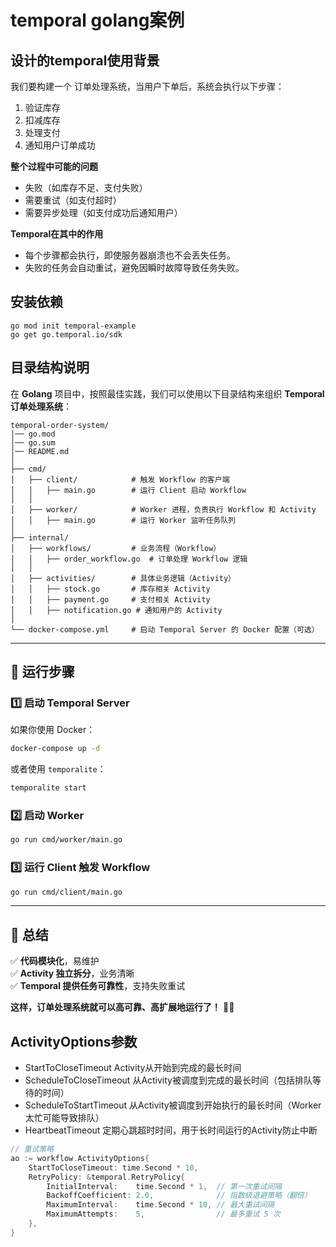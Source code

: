 # temporal golang案例
## 设计的temporal使用背景
我们要构建一个 订单处理系统，当用户下单后，系统会执行以下步骤：
1. 验证库存 
2. 扣减库存 
3. 处理支付 
4. 通知用户订单成功

**整个过程中可能的问题**
* 失败（如库存不足、支付失败）
* 需要重试（如支付超时）
* 需要异步处理（如支付成功后通知用户）

**Temporal在其中的作用**
* 每个步骤都会执行，即使服务器崩溃也不会丢失任务。
* 失败的任务会自动重试，避免因瞬时故障导致任务失败。

## 安装依赖
```shell
go mod init temporal-example
go get go.temporal.io/sdk
```

## 目录结构说明
在 **Golang** 项目中，按照最佳实践，我们可以使用以下目录结构来组织 **Temporal 订单处理系统**：

```
temporal-order-system/
│── go.mod
│── go.sum
│── README.md
│
├── cmd/
│   ├── client/            # 触发 Workflow 的客户端
│   │   ├── main.go        # 运行 Client 启动 Workflow
│   │
│   ├── worker/            # Worker 进程，负责执行 Workflow 和 Activity
│   │   ├── main.go        # 运行 Worker 监听任务队列
│
├── internal/
│   ├── workflows/         # 业务流程（Workflow）
│   │   ├── order_workflow.go  # 订单处理 Workflow 逻辑
│   │
│   ├── activities/        # 具体业务逻辑（Activity）
│   │   ├── stock.go       # 库存相关 Activity
│   │   ├── payment.go     # 支付相关 Activity
│   │   ├── notification.go # 通知用户的 Activity
│
└── docker-compose.yml     # 启动 Temporal Server 的 Docker 配置（可选）
```
---

## **📌 运行步骤**
### **1️⃣ 启动 Temporal Server**
如果你使用 Docker：
```sh
docker-compose up -d
```
或者使用 `temporalite`：
```sh
temporalite start
```

### **2️⃣ 启动 Worker**
```sh
go run cmd/worker/main.go
```

### **3️⃣ 运行 Client 触发 Workflow**
```sh
go run cmd/client/main.go
```

---

## **📌 总结**
✅ **代码模块化**，易维护  
✅ **Activity 独立拆分**，业务清晰  
✅ **Temporal 提供任务可靠性**，支持失败重试

**这样，订单处理系统就可以高可靠、高扩展地运行了！** 🎯🚀


## ActivityOptions参数
* StartToCloseTimeout	Activity从开始到完成的最长时间
* ScheduleToCloseTimeout 从Activity被调度到完成的最长时间（包括排队等待的时间）
* ScheduleToStartTimeout 从Activity被调度到开始执行的最长时间（Worker太忙可能导致排队）
* HeartbeatTimeout 定期心跳超时时间，用于长时间运行的Activity防止中断
```go
// 重试策略
ao := workflow.ActivityOptions{
    StartToCloseTimeout: time.Second * 10,
    RetryPolicy: &temporal.RetryPolicy{
        InitialInterval:    time.Second * 1,  // 第一次重试间隔
        BackoffCoefficient: 2.0,              // 指数级退避策略（翻倍）
        MaximumInterval:    time.Second * 10, // 最大重试间隔
        MaximumAttempts:    5,                // 最多重试 5 次
    },
}
```